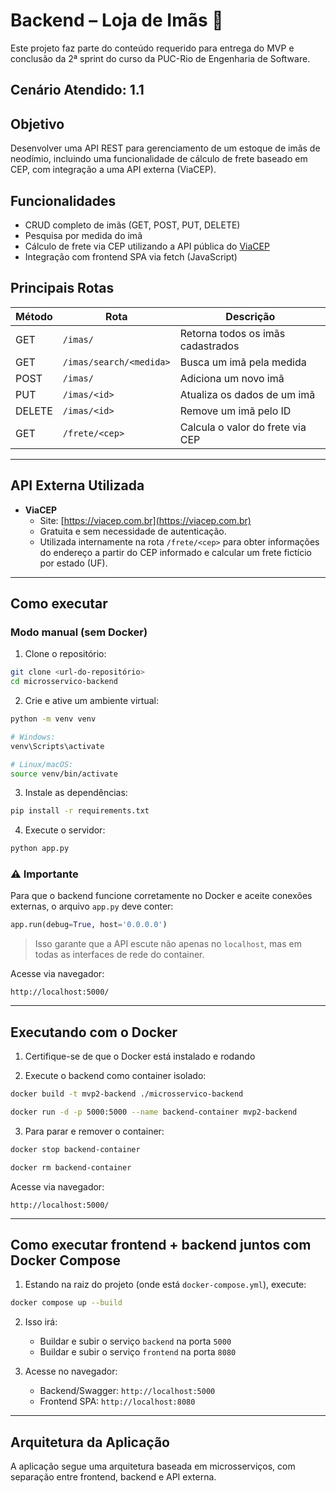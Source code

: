 # Backend – Loja de Imãs 🧲

Este projeto faz parte do conteúdo requerido para entrega do MVP e conclusão da 2ª sprint do curso da PUC-Rio de Engenharia de Software.

## Cenário Atendido: 1.1

## Objetivo

Desenvolver uma API REST para gerenciamento de um estoque de imãs de neodímio, incluindo uma funcionalidade de cálculo de frete baseado em CEP, com integração a uma API externa (ViaCEP).

## Funcionalidades

- CRUD completo de imãs (GET, POST, PUT, DELETE)
- Pesquisa por medida do imã
- Cálculo de frete via CEP utilizando a API pública do [ViaCEP](https://viacep.com.br/)
- Integração com frontend SPA via fetch (JavaScript)

## Principais Rotas

| Método | Rota                    | Descrição                         |
| ------ | ----------------------- | --------------------------------- |
| GET    | `/imas/`                | Retorna todos os imãs cadastrados |
| GET    | `/imas/search/<medida>` | Busca um imã pela medida          |
| POST   | `/imas/`                | Adiciona um novo imã              |
| PUT    | `/imas/<id>`            | Atualiza os dados de um imã       |
| DELETE | `/imas/<id>`            | Remove um imã pelo ID             |
| GET    | `/frete/<cep>`          | Calcula o valor do frete via CEP  |

---

## API Externa Utilizada

- **ViaCEP**
  - Site: [https://viacep.com.br](https://viacep.com.br)
  - Gratuita e sem necessidade de autenticação.
  - Utilizada internamente na rota `/frete/<cep>` para obter informações do endereço a partir do CEP informado e calcular um frete fictício por estado (UF).

---

## Como executar

### Modo manual (sem Docker)

1. Clone o repositório:

```bash
git clone <url-do-repositório>
cd microsservico-backend
```

2. Crie e ative um ambiente virtual:

```bash
python -m venv venv

# Windows:
venv\Scripts\activate

# Linux/macOS:
source venv/bin/activate
```

3. Instale as dependências:

```bash
pip install -r requirements.txt
```

4. Execute o servidor:

```bash
python app.py
```

### ⚠️ Importante

Para que o backend funcione corretamente no Docker e aceite conexões externas, o arquivo `app.py` deve conter:

```python
app.run(debug=True, host='0.0.0.0')
```

> Isso garante que a API escute não apenas no `localhost`, mas em todas as interfaces de rede do container.

Acesse via navegador:

```
http://localhost:5000/
```

---

## Executando com o Docker

1. Certifique-se de que o Docker está instalado e rodando

2. Execute o backend como container isolado:

```bash
docker build -t mvp2-backend ./microsservico-backend

docker run -d -p 5000:5000 --name backend-container mvp2-backend
```

3. Para parar e remover o container:

```bash
docker stop backend-container

docker rm backend-container
```

Acesse via navegador:

```
http://localhost:5000/
```

---

## Como executar frontend + backend juntos com Docker Compose

1. Estando na raiz do projeto (onde está `docker-compose.yml`), execute:

```bash
docker compose up --build
```

2. Isso irá:

   - Buildar e subir o serviço `backend` na porta `5000`
   - Buildar e subir o serviço `frontend` na porta `8080`

3. Acesse no navegador:
   - Backend/Swagger: `http://localhost:5000`
   - Frontend SPA: `http://localhost:8080`

---

## Arquitetura da Aplicação

A aplicação segue uma arquitetura baseada em microsserviços, com separação entre frontend, backend e API externa.
